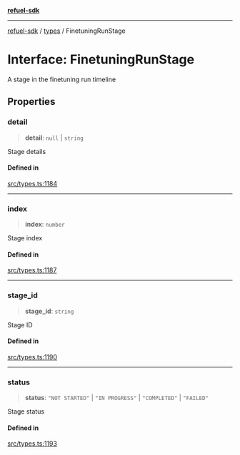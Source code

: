 [**refuel-sdk**](../../README.md)

***

[refuel-sdk](../../modules.md) / [types](../README.md) / FinetuningRunStage

# Interface: FinetuningRunStage

A stage in the finetuning run timeline

## Properties

### detail

> **detail**: `null` \| `string`

Stage details

#### Defined in

[src/types.ts:1184](https://github.com/refuel-ai/refuel-sdk/blob/240c3e68ab946b6c24b6f2eafb12779c24332cdb/src/types.ts#L1184)

***

### index

> **index**: `number`

Stage index

#### Defined in

[src/types.ts:1187](https://github.com/refuel-ai/refuel-sdk/blob/240c3e68ab946b6c24b6f2eafb12779c24332cdb/src/types.ts#L1187)

***

### stage\_id

> **stage\_id**: `string`

Stage ID

#### Defined in

[src/types.ts:1190](https://github.com/refuel-ai/refuel-sdk/blob/240c3e68ab946b6c24b6f2eafb12779c24332cdb/src/types.ts#L1190)

***

### status

> **status**: `"NOT STARTED"` \| `"IN PROGRESS"` \| `"COMPLETED"` \| `"FAILED"`

Stage status

#### Defined in

[src/types.ts:1193](https://github.com/refuel-ai/refuel-sdk/blob/240c3e68ab946b6c24b6f2eafb12779c24332cdb/src/types.ts#L1193)
